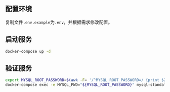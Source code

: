 ## 配置环境

复制文件`.env.example`为`.env`，并根据需求修改配置。

## 启动服务

```bash
docker-compose up -d
```

## 验证服务

```bash
export MYSQL_ROOT_PASSWORD=$(awk -F= '/^MYSQL_ROOT_PASSWORD=/ {print $2}' .env)
docker-compose exec -e MYSQL_PWD="${MYSQL_ROOT_PASSWORD}" mysql-standalone mysql -u root -e "SHOW DATABASES;"
```
